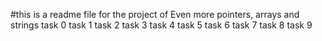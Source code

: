 #this is a readme file for the project of Even more pointers, arrays and strings 
task 0
task 1
task 2
task 3
task 4
task 5
task 6 
task 7
task 8
task 9 

